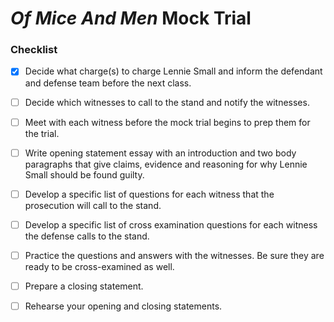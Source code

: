 # _Of Mice And Men_ Mock Trial
### Checklist
- [x] Decide what charge(s) to charge Lennie Small and inform the defendant and defense team before the next class. 
- [ ] Decide which witnesses to call to the stand and notify the witnesses.
- [ ] Meet with each witness before the mock trial begins to prep them for the trial. 
- [ ] Write opening statement essay with an introduction and two body paragraphs that give claims, evidence and reasoning for why Lennie Small should be found guilty.
- [ ] Develop a specific list of questions for each witness that the prosecution will call to the stand.
- [ ] Develop a specific list of cross examination questions for each witness the defense calls to the stand.
- [ ] Practice the questions and answers with the witnesses. Be sure they are ready to be cross-examined as well.
- [ ] Prepare a closing statement.
- [ ] Rehearse your opening and closing statements.

